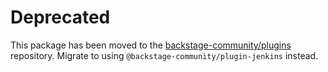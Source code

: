# Deprecated

This package has been moved to the [backstage-community/plugins](https://github.com/backstage/community-plugins) repository. Migrate to using `@backstage-community/plugin-jenkins` instead.
